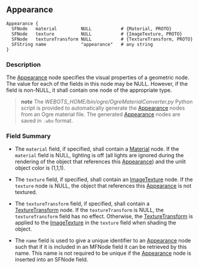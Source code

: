 ## Appearance

```
Appearance {
  SFNode   material         NULL           # {Material, PROTO}
  SFNode   texture          NULL           # {ImageTexture, PROTO}
  SFNode   textureTransform NULL           # {TextureTransform, PROTO}
  SFString name             "appearance"   # any string
}
```

### Description

The [Appearance](#appearance) node specifies the visual properties of a geometric node.
The value for each of the fields in this node may be NULL.
However, if the field is non-NULL, it shall contain one node of the appropriate type.

>**note** The *WEBOTS_HOME/bin/ogre/OgreMaterialConverter.py* Python script is provided to automatically generate the [Appearance](#appearance) nodes from an Ogre material file.
The generated [Appearance](#appearance) nodes are saved in `.wbo` format.

### Field Summary

- The `material` field, if specified, shall contain a [Material](material.md) node.
If the `material` field is NULL, lighting is off (all lights are ignored during the rendering of the object that references this [Appearance](#appearance)) and the unlit object color is (1,1,1).

- The `texture` field, if specified, shall contain an [ImageTexture](imagetexture.md) node.
If the `texture` node is NULL, the object that references this [Appearance](#appearance) is not textured.

- The `textureTransform` field, if specified, shall contain a [TextureTransform](texturetransform.md) node.
If the `textureTransform` is NULL, the `textureTransform` field has no effect.
Otherwise, the [TextureTransform](texturetransform.md) is applied to the [ImageTexture](imagetexture.md) in the `texture` field when shading the object.

- The `name` field is used to give a unique identifier to an [Appearance](#appearance) node such that if it is included in an MFNode field it can be retrieved by this name.
This name is not required to be unique if the [Appearance](#appearance) node is inserted into an SFNode field.

